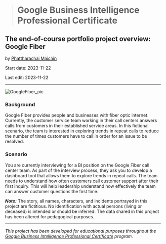 > # Google Business Intelligence Professional Certificate

## **The end-of-course portfolio project overview: Google Fiber**

by [Phattharachai Maichin](https://www.linkedin.com/in/phattharachai-m/)

Start date: 2023-11-22

Last edit: 2023-11-22
***
![GoogleFiber_pic](https://github.com/Fenoemos/MyArchive/assets/145377446/455a0c62-6eb5-47f1-bc1c-19d4c66c7c23)

### Background

Google Fiber provides people and businesses with fiber optic internet. Currently, the customer service team working in their call centers answers calls from customers in their established service areas. 
In this fictional scenario, the team is interested in exploring trends in repeat calls to reduce the number of times customers have to call in order for an issue to be resolved.

### Scenario

You are currently interviewing for a BI position on the Google Fiber call center team. As part of the interview process, they ask you to develop a dashboard tool that allows them to explore trends in repeat calls. 
The team needs to understand how often customers call customer support after their first inquiry. This will help leadership understand how effectively the team can answer customer questions the first time.

**_Note:_** The story, all names, characters, and incidents portrayed in this project are fictitious. 
No identification with actual persons (living or deceased) is intended or should be inferred. The data shared in this project has been altered for pedagogical purposes.
___
_This project has been developed for educational purposes throughout the [Google Business Intelligence Professional Certificate](https://www.coursera.org/programs/ais-2023-yrolq/professional-certificates/google-business-intelligence) program._
